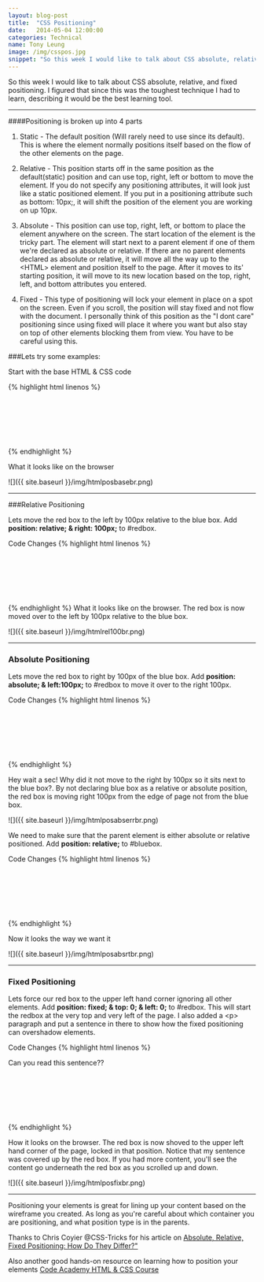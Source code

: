 ```yaml
---
layout: blog-post
title:  "CSS Positioning"
date:   2014-05-04 12:00:00
categories: Technical
name: Tony Leung
image: /img/csspos.jpg 
snippet: "So this week I would like to talk about CSS absolute, relative, and fixed positioning.  I figured that since this was the toughest technique I had to learn, describing it would be the best learning tool."
---
```


So this week I would like to talk about CSS absolute, relative, and fixed positioning.  I figured that since this was the toughest technique I had to learn, describing it would be the best learning tool.

* * *

####Positioning is broken up into 4 parts

1. Static - The default position (Will rarely need to use since its default).  This is where the element normally positions itself based on the flow of the other elements on the page.

2. Relative - This position starts off in the same position as the default(static) position and can use top, right, left or bottom to move the element. If you do not specify any positioning attributes, it will look just like a static positioned element.   If you put in a positioning attribute such as <span class="css">bottom: 10px;</span>, it will shift the position of the element you are working on up 10px.

3. Absolute - This position can use top, right, left, or bottom to place the element anywhere on the screen.   The start location of the element is the tricky part.  The element will start next to a parent element if one of them we're declared as absolute or relative. If there are no parent elements declared as absolute or relative, it will move all the way up to the &lt;HTML&gt; element and position itself to the page. After it moves to its' starting position, it will move to its new location based on the top, right, left, and bottom attributes you entered.

4. Fixed - This type of positioning will lock your element in place on a spot on the screen. Even if you scroll, the position will stay fixed and not flow with the document. I personally think of this position as the "I dont care" positioning since using fixed will place it where you want but also stay on top of other elements blocking them from view. You have to be careful using this.

###Lets try some examples:

Start with the base HTML & CSS code

{% highlight html linenos %}
<!DOCTYPE html>
<html>
  <head>
    <style>
    #bluebox {
      margin-left: 200px;
      width: 100px;
      height: 100px;
      background-color: : blue;
    }

    #redbox {
      width: 50px;
      height: 50px;
      background-color: red;
    }
  </style>
</head>
  <body>
    <div id="bluebox"><div id="redbox"></div></div>
  </body>
</html>
{% endhighlight %}

What it looks like on the browser

![]({{ site.baseurl }}/img/htmlposbasebr.png)

* * *

###Relative Positioning

Lets move the red box to the left by 100px relative to the blue box.  Add **position: relative; & right: 100px;** to #redbox. 

Code Changes
{% highlight html linenos %}
<!DOCTYPE html>
<html>
  <head>
    <style>
    #bluebox {
      margin-left: 200px;
      width: 100px;
      height: 100px;
      background-color: : blue;
    }

    #redbox {
      width: 50px;
      height: 50px;
      background-color: red;
      position: relative;
      right: 100px;
    }
  </style>
</head>
  <body>
    <div id="bluebox"><div id="redbox"></div></div>
  </body>
</html>
{% endhighlight %}
What it looks like on the browser. The red box is now moved over to the left by 100px relative to the blue box.

![]({{ site.baseurl }}/img/htmlrel100br.png)

* * *

### Absolute Positioning

Lets move the red box to right by 100px of the blue box. Add **position: absolute; & left:100px;** to #redbox to move it over to the right 100px.

Code Changes
{% highlight html linenos %}
<!DOCTYPE html>
<html>
  <head>
    <style>
    #bluebox {
      margin-left: 200px;
      width: 100px;
      height: 100px;
      background-color: : blue;
    }

    #redbox {
      width: 50px;
      height: 50px;
      background-color: red;
      position: absolute;
      left: 100px;
    }
  </style>
</head>
  <body>
    <div id="bluebox"><div id="redbox"></div></div>
  </body>
</html>
{% endhighlight %}

Hey wait a sec!  Why did it not move to the right by 100px so it sits next to the blue box?. By not declaring blue box as a relative or absolute position, the red box is moving right 100px from the edge of page not from the blue box.  

![]({{ site.baseurl }}/img/htmlposabserrbr.png)

We need to make sure that the parent element is either absolute or relative positioned. Add **position: relative;** to #bluebox.

Code Changes
{% highlight html linenos %}
<!DOCTYPE html>
<html>
  <head>
    <style>
    #bluebox {
      margin-left: 200px;
      width: 100px;
      height: 100px;
      background-color: : blue;
      position: relative;
    }

    #redbox {
      width: 50px;
      height: 50px;
      background-color: red;
      position: absolute;
      right: 100px;
    }
  </style>
</head>
  <body>
    <div id="bluebox"><div id="redbox"></div></div>
  </body>
</html>
{% endhighlight %}

Now it looks the way we want it

![]({{ site.baseurl }}/img/htmlposabsrtbr.png)

* * *

### Fixed Positioning

Lets force our red box to the upper left hand corner ignoring all other elements.  Add **position: fixed; & top: 0; & left: 0;** to #redbox.  This will start the redbox at the very top and very left of the page. I also added a &lt;p&gt; paragraph and put a sentence in there to show how the fixed positioning can overshadow elements. 

Code Changes
{% highlight html linenos %}
<!DOCTYPE html>
<html>
  <head>
    <style>
    #bluebox {
      margin-left: 200px;
      width: 100px;
      height: 100px;
      background-color: : blue;
    }

    #redbox {
      width: 50px;
      height: 50px;
      background-color: red;
      position: fixed;
      left: 0px;
      top: 0px;
    }
  </style>
</head>
  <body>
    <p>Can you read this sentence??</p>
    <div id="bluebox"><div id="redbox"></div></div>
  </body>
</html>
{% endhighlight %}

How it looks on the browser.  The red box is now shoved to the upper left hand corner of the page, locked in that position.  Notice that my sentence was covered up by the red box. If you had more content, you'll see the content go underneath the red box as you scrolled up and down. 

![]({{ site.baseurl }}/img/htmlposfixbr.png)

* * *

Positioning your elements is great for lining up your content based on the wireframe you created.   As long as you're careful about which container you are positioning, and what position type is in the parents.

Thanks to Chris Coyier @CSS-Tricks for his article on [Absolute, Relative, Fixed Positioning: How Do They Differ?"](http://css-tricks.com/absolute-relative-fixed-positioining-how-do-they-differ/) 

Also another good hands-on resource on learning how to position your elements [Code Academy HTML & CSS Course](www.codeacademy.com)